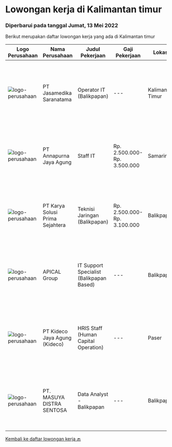 
  # Lowongan kerja di Kalimantan timur

  ### Diperbarui pada tanggal Jumat, 13 Mei 2022

  Berikut merupakan daftar lowongan kerja yang ada di Kalimantan timur

  |Logo Perusahaan | Nama Perusahaan | Judul Pekerjaan | Gaji Pekerjaan | Lokasi | Deskripsi | Tanggal diunggah | Pranala |
  | -------------- | --------------- | --------------- | --------- | --------- | -------------- | ------- | ----------- |
  |![logo-perusahaan](https://image-service-cdn.seek.com.au/7cdc071d90abd96b4cf7706a1694f0662aa509a1/ee4dce1061f3f616224767ad58cb2fc751b8d2dc)|PT Jasamedika Saranatama|Operator IT (Balikpapan)|---|Kalimantan Timur|Deskripsi PekerjaanKualifikasi: Khusus untuk kandidat yang berdomisili di Balikpapan, Kalimantan Timur Minimal Pendidikan D3 Perekam medis/ D3...|Kamis, 12 Mei 2022|https://www.jobstreet.co.id/id/job/operator-it-balikpapan-3879576?token=0~1ab81ddd-1354-43cd-8158-4baf304332b7&sectionRank=1&jobId=jobstreet-id-job-3879576|
|![logo-perusahaan](https://image-service-cdn.seek.com.au/23e6bf3105dd9aafd93d179a0ef598d22357e4e5/ee4dce1061f3f616224767ad58cb2fc751b8d2dc)|PT Annapurna Jaya Agung|Staff IT|Rp. 2.500.000-Rp. 3.500.000|Samarinda|Kualifikasi: Pendidikan minimal D3/S1 Teknik Informatika. Usia maksimal 30 tahun. Pengalaman 3 tahun di bidang terkait. Mempunyai SIM C/A aktif. Mampu...|Senin, 09 Mei 2022|https://www.jobstreet.co.id/id/job/staff-it-3874931?token=0~1ab81ddd-1354-43cd-8158-4baf304332b7&sectionRank=2&jobId=jobstreet-id-job-3874931|
|![logo-perusahaan](https://image-service-cdn.seek.com.au/bb0f2c313297f2db3d497466b95d7da85644edc0/ee4dce1061f3f616224767ad58cb2fc751b8d2dc)|PT Karya Solusi Prima Sejahtera|Teknisi Jaringan (Balikpapan)|Rp. 2.500.000-Rp. 3.100.000|Balikpapan|KUALIFIKASI : Pendidikan minimal SMK Teknik Komputer &amp; Jaringan,Lulusan D3 Teknik Telekomunikasi/ S1 Teknik Informatika dipersilahkan Usia...|Rabu, 11 Mei 2022|https://www.jobstreet.co.id/id/job/teknisi-jaringan-balikpapan-3878440?token=0~1ab81ddd-1354-43cd-8158-4baf304332b7&sectionRank=3&jobId=jobstreet-id-job-3878440|
|![logo-perusahaan](https://image-service-cdn.seek.com.au/e69f75b57e24a78176feff907c1a3633341537fd/ee4dce1061f3f616224767ad58cb2fc751b8d2dc)|APICAL Group|IT Support Specialist (Balikpapan Based)|---|Balikpapan|You are on a journey to join an exciting Company and be part of our success story to improve lives by developing resources sustainably. Here we offer...|Kamis, 28 April 2022|https://www.jobstreet.co.id/id/job/it-support-specialist-balikpapan-based-3869487?token=0~1ab81ddd-1354-43cd-8158-4baf304332b7&sectionRank=4&jobId=jobstreet-id-job-3869487|
|![logo-perusahaan](https://image-service-cdn.seek.com.au/4446231b5838aa3d7a170972df1c99b7bfe09873/ee4dce1061f3f616224767ad58cb2fc751b8d2dc)|PT Kideco Jaya Agung (Kideco)|HRIS Staff (Human Capital Operation)|---|Paser|Requirements: Candidates must have Bachelor’s degree in Computer Science, Information Technology, Computer Engineering or equivalent (IPK Min. 3,0)....|Sabtu, 23 April 2022|https://www.jobstreet.co.id/id/job/hris-staff-human-capital-operation-3864619?token=0~1ab81ddd-1354-43cd-8158-4baf304332b7&sectionRank=5&jobId=jobstreet-id-job-3864619|
|![logo-perusahaan](https://image-service-cdn.seek.com.au/eb85558363933b7634a1c3a872a2402174f325b3/ee4dce1061f3f616224767ad58cb2fc751b8d2dc)|PT. MASUYA DISTRA SENTOSA|Data Analyst - Balikpapan|---|Balikpapan|Membuat data penjualan Melakukan analisis &amp; kesimpulan laporan penjualan Bertanggung jawab atas barang sample Support kerja team sales Bekerjasama...|Jumat, 15 April 2022|https://www.jobstreet.co.id/id/job/data-analyst-balikpapan-3856897?token=0~1ab81ddd-1354-43cd-8158-4baf304332b7&sectionRank=6&jobId=jobstreet-id-job-3856897|


  [Kembali ke daftar lowongan kerja 🔙](../README.md#daftar-lowongan-kerja)
  